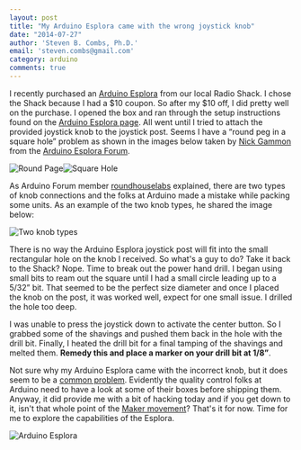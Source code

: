 ```yaml
---
layout: post
title: "My Arduino Esplora came with the wrong joystick knob"
date: "2014-07-27"
author: 'Steven B. Combs, Ph.D.'
email: 'steven.combs@gmail.com'
category: arduino
comments: true
---
```


I recently purchased an [Arduino Esplora](http://www.amazon.com/gp/product/B00CMCM688/ref=as_li_ss_tl?ie=UTF8&camp=1789&creative=390957&creativeASIN=B00CMCM688&linkCode=as2&tag=stevenccom-20) from our local Radio Shack. I chose the Shack because I had a $10 coupon. So after my $10 off, I did pretty well on the purchase.  I opened the box and ran through the setup instructions found on the [Arduino Esplora page](http://arduino.cc/en/Main/ArduinoBoardEsplora). All went until I tried to attach the provided joystick knob to the joystick post. Seems I have a “round peg in a square hole” problem as shown in the images below taken by [Nick Gammon](http://forum.arduino.cc/index.php?action=profile;u=36095) from the [Arduino Esplora Forum](http://forum.arduino.cc/index.php?topic=144164.0).

![Round Page](http://www.stevencombs.com/images/posts/2014-07-27-RoundPeg.png)![Square Hole](http://www.stevencombs.com/images/posts/2014-07-27-SquareHole.png)

As Arduino Forum member [roundhouselabs](http://forum.arduino.cc/index.php?action=profile;u=68073) explained, there are two types of knob connections and the folks at Arduino made a mistake while packing some units. As an example of the two knob types, he shared the image below:

![Two knob types](https://lh4.googleusercontent.com/-gq4S5B0u8Ps/UQQ8dg8ZKgI/AAAAAAAAHIQ/cCsPAbdWYLo/s288/IMG_20130126_151311.jpg)

There is no way the Arduino Esplora joystick post will fit into the small rectangular hole on the knob I received. So what's a guy to do? Take it back to the Shack? Nope. Time to break out the power hand drill. I began using small bits to ream out the square until I had a small circle leading up to a 5/32” bit. That seemed to be the perfect size diameter and once I placed the knob on the post, it was worked well, expect for one small issue. I drilled the hole too deep.

I was unable to press the joystick down to activate the center button. So I grabbed some of the shavings and pushed them back in the hole with the drill bit. Finally, I heated the drill bit for a final tamping of the shavings and melted them. **Remedy this and place a marker on your drill bit at 1/8”**.

Not sure why my Arduino Esplora came with the incorrect knob, but it does seem to be a [common problem](http://forum.arduino.cc/index.php?topic=144164.0). Evidently the quality control folks at Arduino need to have a look at some of their boxes before shipping them. Anyway, it did provide me with a bit of hacking today and if you get down to it, isn't that whole point of the [Maker movement](http://en.wikipedia.org/wiki/Maker_culture)? That's it for now. Time for me to explore the capabilities of the Esplora.

![Arduino Esplora](http://farm9.staticflickr.com/8044/8134573901_63952a4f17.jpg)
